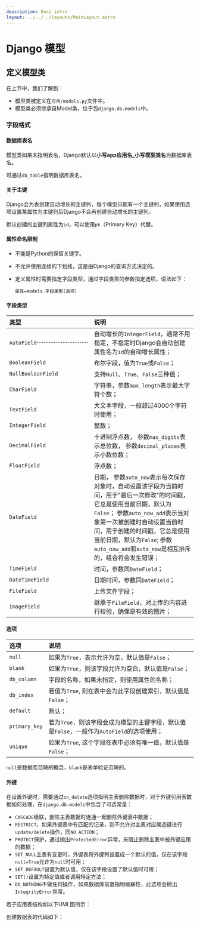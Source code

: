 ```yaml
---
description: Docs intro
layout: ../../../layouts/MainLayout.astro
---
```


 # Django 模型

## 定义模型类

在上节中，我们了解到：

- 模型类被定义在`应用/models.py`文件中。
- 模型类必须继承自Model类，位于包`django.db.models`中。

### 字段格式

#### 数据库表名

模型类如果未指明表名，Django默认以**小写app应用名_小写模型类名**为数据库表名。

可通过`db_table`指明数据库表名。

#### 关于主键

Django会为表创建自动增长的主键列，每个模型只能有一个主键列，如果使用选项设置某属性为主键列后Django不会再创建自动增长的主键列。

默认创建的主键列属性为`id`，可以使用`pk`（Primary Key）代替。

#### 属性命名限制

- 不能是Python的保留关键字。

- 不允许使用连续的下划线，这是由Django的查询方式决定的。

- 定义属性时需要指定字段类型，通过字段类型的参数指定选项，语法如下：

  ```
  属性=models.字段类型(选项)
  ```

#### 字段类型

| 类型                         | 说明                                               |
| :--------------------------- | :------------------------------------------------- |
| `AutoField`······························| 自动增长的`IntegerField`，通常不用指定，不指定时Django会自动创建属性名为`id`的自动增长属性； |
| `BooleanField`              | 布尔字段，值为`True`或`False`；                              |
| `NullBooleanField`  | 支持`Null`、`True`、`False`三种值；                          |
| `CharField`                 | 字符串，参数`max_length`表示最大字符个数；                   |
| `TextField`                 | 大文本字段，一般超过4000个字符时使用；                       |
| `IntegerField`              | 整数；                                                       |
| `DecimalField`              | 十进制浮点数， 参数`max_digits`表示总位数， 参数`decimal_places`表示小数位数； |
| `FloatField`                | 浮点数；                                                     |
| `DateField`                 | 日期， 参数`auto_now`表示每次保存对象时，自动设置该字段为当前时间，用于"最后一次修改"的时间戳，它总是使用当前日期，默认为`False`； 参数`auto_now_add`表示当对象第一次被创建时自动设置当前时间，用于创建的时间戳，它总是使用当前日期，默认为`False`; 参数`auto_now_add`和`auto_now`是相互排斥的，组合将会发生错误； |
| `TimeField`                 | 时间，参数同`DateField`；                                    |
| `DateTimeField`             | 日期时间，参数同`DateField`；                                |
| `FileField`                 | 上传文件字段；                                               |
| `ImageField`                | 继承于`FileField`，对上传的内容进行校验，确保是有效的图片；  |

#### 选项

| 选项          | 说明                                                         |
| :-------------------- | :--------------------------------------------------- |
| `null`        | 如果为`True`，表示允许为空，默认值是`False`；                |
| `blank`       | 如果为`True`，则该字段允许为空白，默认值是`False`；          |
| `db_column`   | 字段的名称，如果未指定，则使用属性的名称；                   |
| `db_index`    | 若值为`True`, 则在表中会为此字段创建索引，默认值是`False`；  |
| `default`     | 默认；                                                       |
| `primary_key`   | 若为`True`，则该字段会成为模型的主键字段，默认值是`False`，一般作为`AutoField`的选项使用； |
| `unique`      | 如果为`True`, 这个字段在表中必须有唯一值，默认值是`False`；  |

`null`是数据库范畴的概念，`blank`是表单验证范畴的。

#### 外键

在设置外键时，需要通过`on_delete`选项指明主表删除数据时，对于外键引用表数据如何处理，在`django.db.models`中包含了可选常量：

- `CASCADE`级联，删除主表数据时连通一起删除外键表中数据；
- `RESTRICT`，如果外键表中有匹配的记录，则不允许对主表对应候选键进行`update/delete`操作，同`NO ACTION`；
- `PROTECT`保护，通过抛出`ProtectedError`异常，来阻止删除主表中被外键应用的数据；
- `SET_NULL`主表有变更时，外键表将外键列设置成一个默认的值，仅在该字段`null=True`允许为`null`时可用；
- `SET_DEFAULT`设置为默认值，仅在该字段设置了默认值时可用；
- `SET()`设置为特定值或者调用特定方法；
- `DO_NOTHING`不做任何操作，如果数据库前置指明级联性，此选项会抛出`IntegrityError`异常。

若子应用表结构如以下UML图所示：



创建数据表的代码如下：



